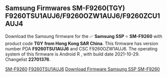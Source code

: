 <h2>Samsung Firmwares SM-F9260(TGY) F9260TSU1AUJ6/F9260OZW1AUJ6/F9260ZCU1AUJ4</h2>
Download the Samsung firmware for the ✅ <strong>Samsung SSP </strong> ⭐ <strong>SM-F9260</strong> with product code <strong>TGY</strong> <strong> from Hong Kong SAR China</strong>. This firmware has version number PDA <strong>F9260TSU1AUJ6</strong> and CSC F9260OZW1AUJ6. The operating system of this firmware is Android R , with build date 2021-10-29. Changelist <strong>22701376</strong>.


[SM-F9260](https://samfirm.shop/samsung/model/SM-F9260)
[F9260TSU1AUJ6](https://samfirm.shop/samsung/pda/F9260TSU1AUJ6)
[Download Firmware Samsung SSP SM-F9260](https://samfirm.shop/samsung/firmware/470007)
